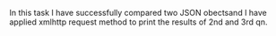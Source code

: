 In this task I have successfully compared two JSON obectsand I have applied xmlhttp request method to print the results of 2nd and 3rd qn.
